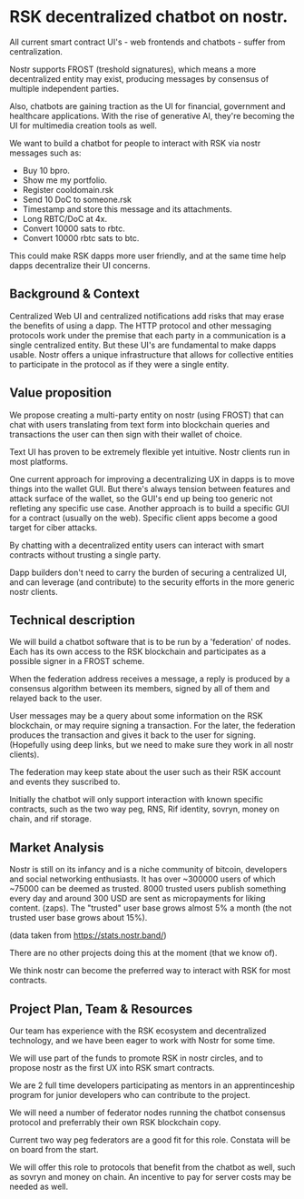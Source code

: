 # RSK decentralized chatbot on nostr.

All current smart contract UI's - web frontends and chatbots - suffer from centralization. 

Nostr supports FROST (treshold signatures), which means a more decentralized entity may exist, producing messages by consensus of multiple independent parties.

Also, chatbots are gaining traction as the UI for financial, government and healthcare applications. With the rise of generative AI, they're becoming the UI for multimedia creation tools as well.

We want to build a chatbot for people to interact with RSK via nostr messages such as:
- Buy 10 bpro.
- Show me my portfolio.
- Register cooldomain.rsk
- Send 10 DoC to someone.rsk
- Timestamp and store this message and its attachments.
- Long RBTC/DoC at 4x.
- Convert 10000 sats to rbtc.
- Convert 10000 rbtc sats to btc.

This could make RSK dapps more user friendly, and at the same time help dapps decentralize their UI concerns.

## Background & Context

Centralized Web UI and centralized notifications add risks that may erase the benefits of using a dapp.
The HTTP protocol and other messaging protocols work under the premise that each party in a communication is a single centralized entity. But these UI's are fundamental to make dapps usable. Nostr offers a unique infrastructure that allows for collective entities to participate in the protocol as if they were a single entity.

## Value proposition

We propose creating a multi-party entity on nostr (using FROST) that can chat with users translating from text form into blockchain queries and transactions the user can then sign with their wallet of choice.

Text UI has proven to be extremely flexible yet intuitive. Nostr clients run in most platforms.

One current approach for improving a decentralizing UX in dapps is to move things into the wallet GUI. But there's always tension between features and attack surface of the wallet, so the GUI's end up being too generic not refleting any specific use case. Another approach is to build a specific GUI for a contract (usually on the web). Specific client apps become a good target for ciber attacks.

By chatting with a decentralized entity users can interact with smart contracts without trusting a single party.

Dapp builders don't need to carry the burden of securing a centralized UI, and can leverage (and contribute) to the security efforts in the more generic nostr clients.

## Technical description

We will build a chatbot software that is to be run by a 'federation' of nodes. Each has its own access to the RSK blockchain and participates as a possible signer in a FROST scheme.

When the federation address receives a message, a reply is produced by a consensus algorithm between its members, signed by all of them and relayed back to the user.

User messages may be a query about some information on the RSK blockchain, or may require signing a transaction. For the later, the federation produces the transaction and gives it back to the user for signing. (Hopefully using deep links, but we need to make sure they work in all nostr clients).

The federation may keep state about the user such as their RSK account and events they suscribed to.

Initially the chatbot will only support interaction with known specific contracts, such as the two way peg, RNS, Rif identity, sovryn, money on chain, and rif storage. 

## Market Analysis
Nostr is still on its infancy and is a niche community of bitcoin, developers and social networking enthusiasts. It has over ~300000 users of which ~75000 can be deemed as trusted. 8000 trusted users publish something every day and around 300 USD are sent as micropayments for liking content. (zaps). The "trusted" user base grows almost 5% a month (the not trusted user base grows about 15%).

(data taken from https://stats.nostr.band/)

There are no other projects doing this at the moment (that we know of).

We think nostr can become the preferred way to interact with RSK for most contracts.

## Project Plan, Team & Resources
Our team has experience with the RSK ecosystem and decentralized technology, and we have been eager to work with Nostr for some time.

We will use part of the funds to promote RSK in nostr circles, and to propose nostr as the first UX into RSK smart contracts.

We are 2 full time developers participating as mentors in an apprentinceship program for junior developers who can contribute to the project.

We will need a number of federator nodes running the chatbot consensus protocol and preferrably their own RSK blockchain copy.

Current two way peg federators are a good fit for this role. Constata will be on board from the start.

We will offer this role to protocols that benefit from the chatbot as well, such as sovryn and money on chain. An incentive to pay for server costs may be needed as well.



